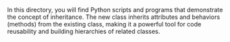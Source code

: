 In this directory, you will find Python scripts and programs that demonstrate the concept of inheritance. The new class inherits attributes and behaviors (methods) from the existing class, making it a powerful tool for code reusability and building hierarchies of related classes.
